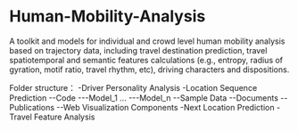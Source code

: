 # Human-Mobility-Analysis
A toolkit and models for individual and crowd level human mobility analysis based on trajectory data, including travel destination prediction, travel spatiotemporal and semantic features calculations (e.g., entropy, radius of gyration, motif ratio, travel rhythm, etc), driving characters and dispositions.

Folder structure：
  -Driver Personality Analysis
  -Location Sequence Prediction
    --Code
      ---Model_1
      ...
      ---Model_n
    --Sample Data
    --Documents
    --Publications
    --Web Visualization Components
  -Next Location Prediction
  -Travel Feature Analysis
